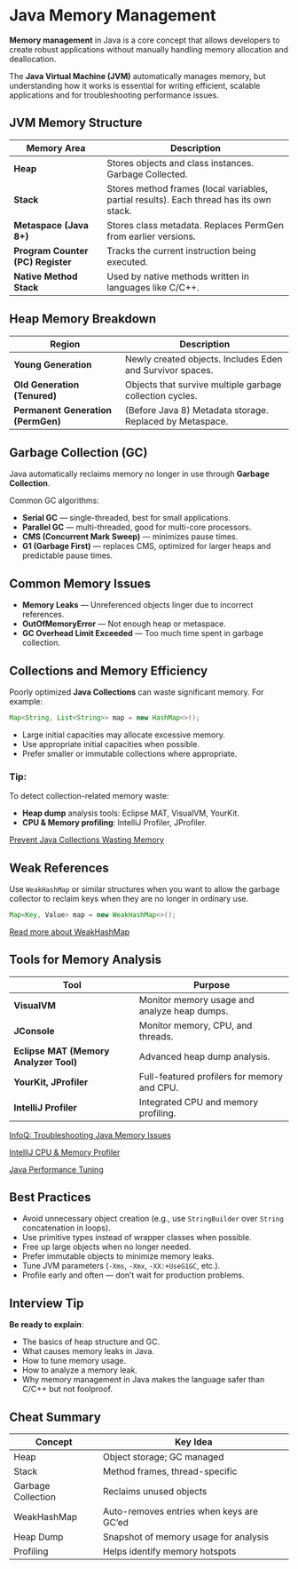 # Java Memory Management

**Memory management** in Java is a core concept that allows developers to create robust applications without manually handling memory allocation and deallocation.

The **Java Virtual Machine (JVM)** automatically manages memory, but understanding how it works is essential for writing efficient, scalable applications and for troubleshooting performance issues.

## JVM Memory Structure

| Memory Area                       | Description                                                                             |
| --------------------------------- | --------------------------------------------------------------------------------------- |
| **Heap**                          | Stores objects and class instances. Garbage Collected.                                  |
| **Stack**                         | Stores method frames (local variables, partial results). Each thread has its own stack. |
| **Metaspace (Java 8+)**           | Stores class metadata. Replaces PermGen from earlier versions.                          |
| **Program Counter (PC) Register** | Tracks the current instruction being executed.                                          |
| **Native Method Stack**           | Used by native methods written in languages like C/C++.                                 |

## Heap Memory Breakdown

| Region                             | Description                                               |
| ---------------------------------- | --------------------------------------------------------- |
| **Young Generation**               | Newly created objects. Includes Eden and Survivor spaces. |
| **Old Generation (Tenured)**       | Objects that survive multiple garbage collection cycles.  |
| **Permanent Generation (PermGen)** | (Before Java 8) Metadata storage. Replaced by Metaspace.  |

## Garbage Collection (GC)

Java automatically reclaims memory no longer in use through **Garbage Collection**.

Common GC algorithms:

- **Serial GC** — single-threaded, best for small applications.
- **Parallel GC** — multi-threaded, good for multi-core processors.
- **CMS (Concurrent Mark Sweep)** — minimizes pause times.
- **G1 (Garbage First)** — replaces CMS, optimized for larger heaps and predictable pause times.

## Common Memory Issues

- **Memory Leaks** — Unreferenced objects linger due to incorrect references.
- **OutOfMemoryError** — Not enough heap or metaspace.
- **GC Overhead Limit Exceeded** — Too much time spent in garbage collection.

## Collections and Memory Efficiency

Poorly optimized **Java Collections** can waste significant memory. For example:

```java
Map<String, List<String>> map = new HashMap<>();
```

- Large initial capacities may allocate excessive memory.
- Use appropriate initial capacities when possible.
- Prefer smaller or immutable collections where appropriate.

### Tip:

To detect collection-related memory waste:

- **Heap dump** analysis tools: Eclipse MAT, VisualVM, YourKit.
- **CPU & Memory profiling**: IntelliJ Profiler, JProfiler.

[Prevent Java Collections Wasting Memory](https://dzone.com/articles/preventing-your-java-collections-from-wasting-memo)

## Weak References

Use `WeakHashMap` or similar structures when you want to allow the garbage collector to reclaim keys when they are no longer in ordinary use.

```java
Map<Key, Value> map = new WeakHashMap<>();
```

[Read more about WeakHashMap](https://www.baeldung.com/java-weakhashmap)

## Tools for Memory Analysis

| Tool                                   | Purpose                                      |
| -------------------------------------- | -------------------------------------------- |
| **VisualVM**                           | Monitor memory usage and analyze heap dumps. |
| **JConsole**                           | Monitor memory, CPU, and threads.            |
| **Eclipse MAT (Memory Analyzer Tool)** | Advanced heap dump analysis.                 |
| **YourKit, JProfiler**                 | Full-featured profilers for memory and CPU.  |
| **IntelliJ Profiler**                  | Integrated CPU and memory profiling.         |

[InfoQ: Troubleshooting Java Memory Issues](https://www.infoq.com/articles/Troubleshooting-Java-Memory-Issues/)

[IntelliJ CPU & Memory Profiler](https://www.jetbrains.com/help/idea/cpu-profiler.html)

[Java Performance Tuning](https://stackify.com/java-performance-tuning/)

## Best Practices

- Avoid unnecessary object creation (e.g., use `StringBuilder` over `String` concatenation in loops).
- Use primitive types instead of wrapper classes when possible.
- Free up large objects when no longer needed.
- Prefer immutable objects to minimize memory leaks.
- Tune JVM parameters (`-Xms`, `-Xmx`, `-XX:+UseG1GC`, etc.).
- Profile early and often — don’t wait for production problems.

## Interview Tip

**Be ready to explain**:

- The basics of heap structure and GC.
- What causes memory leaks in Java.
- How to tune memory usage.
- How to analyze a memory leak.
- Why memory management in Java makes the language safer than C/C++ but not foolproof.

## Cheat Summary

| Concept            | Key Idea                                 |
| ------------------ | ---------------------------------------- |
| Heap               | Object storage; GC managed               |
| Stack              | Method frames, thread-specific           |
| Garbage Collection | Reclaims unused objects                  |
| WeakHashMap        | Auto-removes entries when keys are GC’ed |
| Heap Dump          | Snapshot of memory usage for analysis    |
| Profiling          | Helps identify memory hotspots           |
